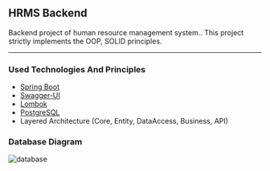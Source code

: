 ## HRMS Backend ##

Backend project of human resource management system.. This project strictly implements the OOP, SOLID principles.
 
 - - - -


### Used Technologies And Principles ###
* [Spring Boot](https://spring.io/projects/spring-boot)
* [Swagger-UI](https://swagger.io/tools/swagger-ui/)
* [Lombok](https://projectlombok.org/)
* [PostgreSQL](https://www.postgresql.org/)
* Layered Architecture (Core, Entity, DataAccess, Business, API)

### Database Diagram ### 
![database](https://user-images.githubusercontent.com/19970595/141132032-94d399b5-909d-45fe-8b92-8ba610a2a2e9.png)
